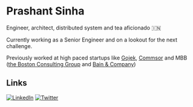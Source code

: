 <!--
**fr33m0nk/fr33m0nk** is a ✨ _special_ ✨ repository because its `README.md` (this file) appears on your GitHub profile.

Here are some ideas to get you started:
### Hi there 👋


- 🔭 I’m currently working on ...
- 🌱 I’m currently learning ...
- 👯 I’m looking to collaborate on ...
- 🤔 I’m looking for help with ...
- 💬 Ask me about ...
- 📫 How to reach me: ...
- 😄 Pronouns: ...
- ⚡ Fun fact: ...
-->

# Prashant Sinha

Engineer, architect, distributed system and tea aficionado 🇮🇳


Currently working as a Senior Engineer and on a lookout for the next challenge.

Previously worked at high paced startups like [Gojek](https://blog.gojek.io/), [Commsor](https://www.commsor.com/blog) and MBB ([the Boston Consulting Group](https://en.wikipedia.org/wiki/Boston_Consulting_Group) and [Bain & Company](https://en.wikipedia.org/wiki/Bain_%26_Company))

## Links
[![LinkedIn](https://a11ybadges.com/badge?logo=linkedin)](https://www.linkedin.com/in/prashantsinha0/)
[![Twitter](https://a11ybadges.com/badge?logo=twitter)](https://twitter.com/BrazenIntellect)
